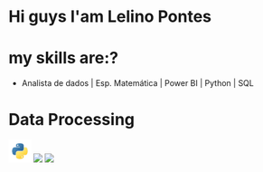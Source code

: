 
# Hi guys I'am Lelino Pontes 
# my skills are:?
- Analista de dados | Esp. Matemática | Power BI | Python | SQL
# Data Processing


<code><img height="40" src="https://raw.githubusercontent.com/github/explore/80688e429a7d4ef2fca1e82350fe8e3517d3494d/topics/python/python.png"></code> 
<code><img height="40" src="https://img.icons8.com/color/480/power-bi.png"></code>
<a href="https://www.linkedin.com/in/lelino-pontes-09733a186/" target="_blank"><img src="https://img.shields.io/badge/-LinkedIn-%230077B5?style=for-the-badge&logo=linkedin&logoColor=white" target="_blank"></a>   
</div>
